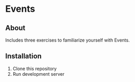 # Events

## About
Includes three exercises to familiarize yourself with Events.

## Installation
1. Clone this repository
2. Run development server